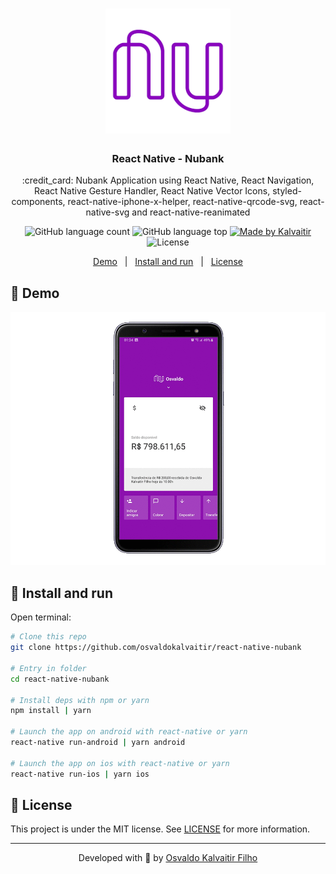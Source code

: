 <h1 align="center">
    <img src="/.github/assets/logo.png"
    width="200px"
    alt="Logo" />
</h1>

<h3 align="center">
  React Native - Nubank
</h3>

<p align="center">
  :credit_card: Nubank Application using React Native, React Navigation, React Native Gesture Handler, React Native Vector Icons, styled-components, react-native-iphone-x-helper, react-native-qrcode-svg, react-native-svg and react-native-reanimated
</p>

<p align="center">
  <img alt="GitHub language count" src="https://img.shields.io/github/languages/count/osvaldokalvaitir/react-native-nubank.svg?color=00A83A">

  <img alt="GitHub language top" src="https://img.shields.io/github/languages/top/osvaldokalvaitir/react-native-nubank.svg?color=00A83A">

  <a href="https://kalvaitir.com/">
    <img alt="Made by Kalvaitir" src="https://img.shields.io/badge/made%20by-Kalvaitir-00A83A">
  </a>

  <img alt="License" src="https://img.shields.io/badge/license-MIT-00A83A">
</p>

<p align="center">
  <a href="#iphone-demo">Demo</a>&nbsp;&nbsp;&nbsp;|&nbsp;&nbsp;&nbsp;<a href="#wrench-install-and-run">Install and run</a>&nbsp;&nbsp;&nbsp;|&nbsp;&nbsp;&nbsp;<a href="#memo-license">License</a>
</p>

## :iphone: Demo

![Demo](/.github/assets/demo.gif)

## :wrench: Install and run

Open terminal:

```sh
# Clone this repo
git clone https://github.com/osvaldokalvaitir/react-native-nubank

# Entry in folder
cd react-native-nubank

# Install deps with npm or yarn
npm install | yarn

# Launch the app on android with react-native or yarn
react-native run-android | yarn android

# Launch the app on ios with react-native or yarn
react-native run-ios | yarn ios
```

## :memo: License

This project is under the MIT license. See [LICENSE](/LICENSE) for more information.

---

<p align="center">
Developed with 💚 by <a href="https://www.linkedin.com/in/osvaldokalvaitir">Osvaldo Kalvaitir Filho</a>
</p>
